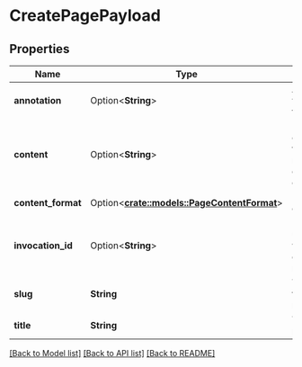 # CreatePagePayload

## Properties

Name | Type | Description | Notes
------------ | ------------- | ------------- | -------------
**annotation** | Option<**String**> | Annotation that will be attached to the page. | [optional]
**content** | Option<**String**> | Raw text contents of the first page revision (type dependent on content_format). | [optional][default to ]
**content_format** | Option<[**crate::models::PageContentFormat**](PageContentFormat.md)> | Either `markdown` or `html`. | [optional]
**invocation_id** | Option<**String**> | Encoded ID used by workflow generated reports. | [optional]
**slug** | **String** | The title slug for the page URL, must be unique. | 
**title** | **String** | The name of the page | 

[[Back to Model list]](../README.md#documentation-for-models) [[Back to API list]](../README.md#documentation-for-api-endpoints) [[Back to README]](../README.md)


